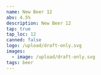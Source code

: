 ```yaml
---
name: New Beer 12
abv: 4.5%
description: New Beer 12
tap: true
tap_loc: 12
canned: false
logo: /upload/draft-only.svg
images:
  - image: /upload/draft-only.svg
tags: beer
---
```

